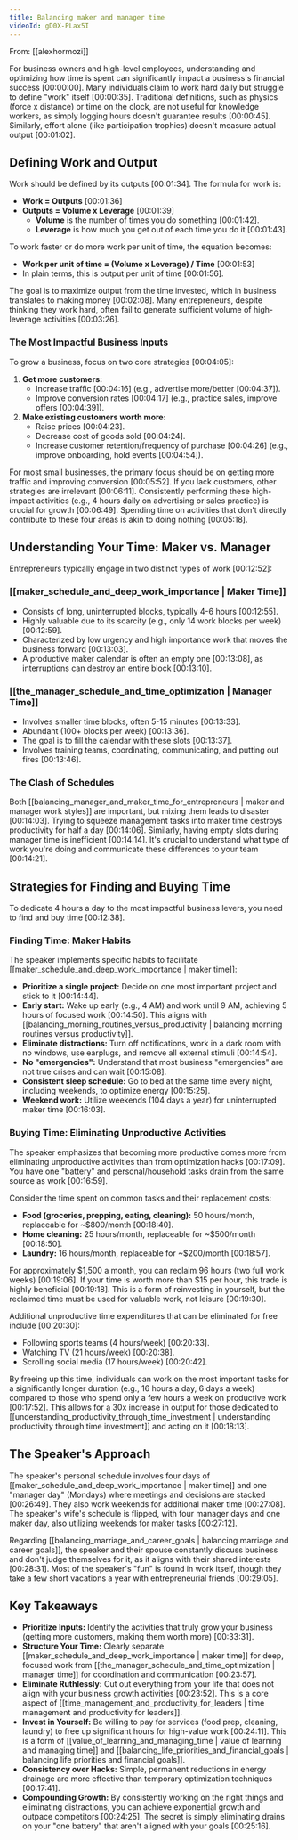 ```yaml
---
title: Balancing maker and manager time
videoId: gD0X-PLax5I
---
```


From: [[alexhormozi]] <br/> 

For business owners and high-level employees, understanding and optimizing how time is spent can significantly impact a business's financial success <a class="yt-timestamp" data-t="00:00:00">[00:00:00]</a>. Many individuals claim to work hard daily but struggle to define "work" itself <a class="yt-timestamp" data-t="00:00:35">[00:00:35]</a>. Traditional definitions, such as physics (force x distance) or time on the clock, are not useful for knowledge workers, as simply logging hours doesn't guarantee results <a class="yt-timestamp" data-t="00:00:45">[00:00:45]</a>. Similarly, effort alone (like participation trophies) doesn't measure actual output <a class="yt-timestamp" data-t="00:01:02">[00:01:02]</a>.

## Defining Work and Output

Work should be defined by its outputs <a class="yt-timestamp" data-t="00:01:34">[00:01:34]</a>. The formula for work is:
*   **Work = Outputs** <a class="yt-timestamp" data-t="00:01:36">[00:01:36]</a>
*   **Outputs = Volume x Leverage** <a class="yt-timestamp" data-t="00:01:39">[00:01:39]</a>
    *   **Volume** is the number of times you do something <a class="yt-timestamp" data-t="00:01:42">[00:01:42]</a>.
    *   **Leverage** is how much you get out of each time you do it <a class="yt-timestamp" data-t="00:01:43">[00:01:43]</a>.

To work faster or do more work per unit of time, the equation becomes:
*   **Work per unit of time = (Volume x Leverage) / Time** <a class="yt-timestamp" data-t="00:01:53">[00:01:53]</a>
*   In plain terms, this is output per unit of time <a class="yt-timestamp" data-t="00:01:56">[00:01:56]</a>.

The goal is to maximize output from the time invested, which in business translates to making money <a class="yt-timestamp" data-t="00:02:08">[00:02:08]</a>. Many entrepreneurs, despite thinking they work hard, often fail to generate sufficient volume of high-leverage activities <a class="yt-timestamp" data-t="00:03:26">[00:03:26]</a>.

### The Most Impactful Business Inputs

To grow a business, focus on two core strategies <a class="yt-timestamp" data-t="00:04:05">[00:04:05]</a>:
1.  **Get more customers:**
    *   Increase traffic <a class="yt-timestamp" data-t="00:04:16">[00:04:16]</a> (e.g., advertise more/better <a class="yt-timestamp" data-t="00:04:37">[00:04:37]</a>).
    *   Improve conversion rates <a class="yt-timestamp" data-t="00:04:17">[00:04:17]</a> (e.g., practice sales, improve offers <a class="yt-timestamp" data-t="00:04:39">[00:04:39]</a>).
2.  **Make existing customers worth more:**
    *   Raise prices <a class="yt-timestamp" data-t="00:04:23">[00:04:23]</a>.
    *   Decrease cost of goods sold <a class="yt-timestamp" data-t="00:04:24">[00:04:24]</a>.
    *   Increase customer retention/frequency of purchase <a class="yt-timestamp" data-t="00:04:26">[00:04:26]</a> (e.g., improve onboarding, hold events <a class="yt-timestamp" data-t="00:04:54">[00:04:54]</a>).

For most small businesses, the primary focus should be on getting more traffic and improving conversion <a class="yt-timestamp" data-t="00:05:52">[00:05:52]</a>. If you lack customers, other strategies are irrelevant <a class="yt-timestamp" data-t="00:06:11">[00:06:11]</a>. Consistently performing these high-impact activities (e.g., 4 hours daily on advertising or sales practice) is crucial for growth <a class="yt-timestamp" data-t="00:06:49">[00:06:49]</a>. Spending time on activities that don't directly contribute to these four areas is akin to doing nothing <a class="yt-timestamp" data-t="00:05:18">[00:05:18]</a>.

## Understanding Your Time: Maker vs. Manager

Entrepreneurs typically engage in two distinct types of work <a class="yt-timestamp" data-t="00:12:52">[00:12:52]</a>:

### [[maker_schedule_and_deep_work_importance | Maker Time]]
*   Consists of long, uninterrupted blocks, typically 4-6 hours <a class="yt-timestamp" data-t="00:12:55">[00:12:55]</a>.
*   Highly valuable due to its scarcity (e.g., only 14 work blocks per week) <a class="yt-timestamp" data-t="00:12:59">[00:12:59]</a>.
*   Characterized by low urgency and high importance work that moves the business forward <a class="yt-timestamp" data-t="00:13:03">[00:13:03]</a>.
*   A productive maker calendar is often an empty one <a class="yt-timestamp" data-t="00:13:08">[00:13:08]</a>, as interruptions can destroy an entire block <a class="yt-timestamp" data-t="00:13:10">[00:13:10]</a>.

### [[the_manager_schedule_and_time_optimization | Manager Time]]
*   Involves smaller time blocks, often 5-15 minutes <a class="yt-timestamp" data-t="00:13:33">[00:13:33]</a>.
*   Abundant (100+ blocks per week) <a class="yt-timestamp" data-t="00:13:36">[00:13:36]</a>.
*   The goal is to fill the calendar with these slots <a class="yt-timestamp" data-t="00:13:37">[00:13:37]</a>.
*   Involves training teams, coordinating, communicating, and putting out fires <a class="yt-timestamp" data-t="00:13:46">[00:13:46]</a>.

### The Clash of Schedules
Both [[balancing_manager_and_maker_time_for_entrepreneurs | maker and manager work styles]] are important, but mixing them leads to disaster <a class="yt-timestamp" data-t="00:14:03">[00:14:03]</a>. Trying to squeeze management tasks into maker time destroys productivity for half a day <a class="yt-timestamp" data-t="00:14:06">[00:14:06]</a>. Similarly, having empty slots during manager time is inefficient <a class="yt-timestamp" data-t="00:14:14">[00:14:14]</a>. It's crucial to understand what type of work you're doing and communicate these differences to your team <a class="yt-timestamp" data-t="00:14:21">[00:14:21]</a>.

## Strategies for Finding and Buying Time

To dedicate 4 hours a day to the most impactful business levers, you need to find and buy time <a class="yt-timestamp" data-t="00:12:38">[00:12:38]</a>.

### Finding Time: Maker Habits
The speaker implements specific habits to facilitate [[maker_schedule_and_deep_work_importance | maker time]]:
*   **Prioritize a single project:** Decide on one most important project and stick to it <a class="yt-timestamp" data-t="00:14:44">[00:14:44]</a>.
*   **Early start:** Wake up early (e.g., 4 AM) and work until 9 AM, achieving 5 hours of focused work <a class="yt-timestamp" data-t="00:14:50">[00:14:50]</a>. This aligns with [[balancing_morning_routines_versus_productivity | balancing morning routines versus productivity]].
*   **Eliminate distractions:** Turn off notifications, work in a dark room with no windows, use earplugs, and remove all external stimuli <a class="yt-timestamp" data-t="00:14:54">[00:14:54]</a>.
*   **No "emergencies":** Understand that most business "emergencies" are not true crises and can wait <a class="yt-timestamp" data-t="00:15:08">[00:15:08]</a>.
*   **Consistent sleep schedule:** Go to bed at the same time every night, including weekends, to optimize energy <a class="yt-timestamp" data-t="00:15:25">[00:15:25]</a>.
*   **Weekend work:** Utilize weekends (104 days a year) for uninterrupted maker time <a class="yt-timestamp" data-t="00:16:03">[00:16:03]</a>.

### Buying Time: Eliminating Unproductive Activities
The speaker emphasizes that becoming more productive comes more from eliminating unproductive activities than from optimization hacks <a class="yt-timestamp" data-t="00:17:09">[00:17:09]</a>. You have one "battery" and personal/household tasks drain from the same source as work <a class="yt-timestamp" data-t="00:16:59">[00:16:59]</a>.

Consider the time spent on common tasks and their replacement costs:
*   **Food (groceries, prepping, eating, cleaning):** 50 hours/month, replaceable for ~$800/month <a class="yt-timestamp" data-t="00:18:40">[00:18:40]</a>.
*   **Home cleaning:** 25 hours/month, replaceable for ~$500/month <a class="yt-timestamp" data-t="00:18:50">[00:18:50]</a>.
*   **Laundry:** 16 hours/month, replaceable for ~$200/month <a class="yt-timestamp" data-t="00:18:57">[00:18:57]</a>.

For approximately $1,500 a month, you can reclaim 96 hours (two full work weeks) <a class="yt-timestamp" data-t="00:19:06">[00:19:06]</a>. If your time is worth more than $15 per hour, this trade is highly beneficial <a class="yt-timestamp" data-t="00:19:18">[00:19:18]</a>. This is a form of reinvesting in yourself, but the reclaimed time must be used for valuable work, not leisure <a class="yt-timestamp" data-t="00:19:30">[00:19:30]</a>.

Additional unproductive time expenditures that can be eliminated for free include <a class="yt-timestamp" data-t="00:20:30">[00:20:30]</a>:
*   Following sports teams (4 hours/week) <a class="yt-timestamp" data-t="00:20:33">[00:20:33]</a>.
*   Watching TV (21 hours/week) <a class="yt-timestamp" data-t="00:20:38">[00:20:38]</a>.
*   Scrolling social media (17 hours/week) <a class="yt-timestamp" data-t="00:20:42">[00:20:42]</a>.

By freeing up this time, individuals can work on the most important tasks for a significantly longer duration (e.g., 16 hours a day, 6 days a week) compared to those who spend only a few hours a week on productive work <a class="yt-timestamp" data-t="00:17:52">[00:17:52]</a>. This allows for a 30x increase in output for those dedicated to [[understanding_productivity_through_time_investment | understanding productivity through time investment]] and acting on it <a class="yt-timestamp" data-t="00:18:13">[00:18:13]</a>.

## The Speaker's Approach
The speaker's personal schedule involves four days of [[maker_schedule_and_deep_work_importance | maker time]] and one "manager day" (Mondays) where meetings and decisions are stacked <a class="yt-timestamp" data-t="00:26:49">[00:26:49]</a>. They also work weekends for additional maker time <a class="yt-timestamp" data-t="00:27:08">[00:27:08]</a>. The speaker's wife's schedule is flipped, with four manager days and one maker day, also utilizing weekends for maker tasks <a class="yt-timestamp" data-t="00:27:12">[00:27:12]</a>.

Regarding [[balancing_marriage_and_career_goals | balancing marriage and career goals]], the speaker and their spouse constantly discuss business and don't judge themselves for it, as it aligns with their shared interests <a class="yt-timestamp" data-t="00:28:31">[00:28:31]</a>. Most of the speaker's "fun" is found in work itself, though they take a few short vacations a year with entrepreneurial friends <a class="yt-timestamp" data-t="00:29:05">[00:29:05]</a>.

## Key Takeaways
*   **Prioritize Inputs:** Identify the activities that truly grow your business (getting more customers, making them worth more) <a class="yt-timestamp" data-t="00:33:31">[00:33:31]</a>.
*   **Structure Your Time:** Clearly separate [[maker_schedule_and_deep_work_importance | maker time]] for deep, focused work from [[the_manager_schedule_and_time_optimization | manager time]] for coordination and communication <a class="yt-timestamp" data-t="00:23:57">[00:23:57]</a>.
*   **Eliminate Ruthlessly:** Cut out everything from your life that does not align with your business growth activities <a class="yt-timestamp" data-t="00:23:52">[00:23:52]</a>. This is a core aspect of [[time_management_and_productivity_for_leaders | time management and productivity for leaders]].
*   **Invest in Yourself:** Be willing to pay for services (food prep, cleaning, laundry) to free up significant hours for high-value work <a class="yt-timestamp" data-t="00:24:11">[00:24:11]</a>. This is a form of [[value_of_learning_and_managing_time | value of learning and managing time]] and [[balancing_life_priorities_and_financial_goals | balancing life priorities and financial goals]].
*   **Consistency over Hacks:** Simple, permanent reductions in energy drainage are more effective than temporary optimization techniques <a class="yt-timestamp" data-t="00:17:41">[00:17:41]</a>.
*   **Compounding Growth:** By consistently working on the right things and eliminating distractions, you can achieve exponential growth and outpace competitors <a class="yt-timestamp" data-t="00:24:25">[00:24:25]</a>. The secret is simply eliminating drains on your "one battery" that aren't aligned with your goals <a class="yt-timestamp" data-t="00:25:16">[00:25:16]</a>.